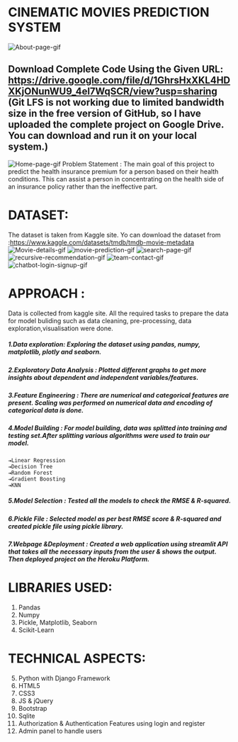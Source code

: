 # CINEMATIC MOVIES PREDICTION SYSTEM
![About-page-gif](https://github.com/Deepak-Gangwani/iNeuron-internship-project/assets/108722554/d6586b48-b571-48c3-8f74-6e57efa0b3bf)
## Download Complete Code Using the Given URL: https://drive.google.com/file/d/1GhrsHxXKL4HDXKjONunWU9_4el7WqSCR/view?usp=sharing (Git LFS is not working due to limited bandwidth size in the free version of GitHub, so I have uploaded the complete project on Google Drive. You can download and run it on your local system.)

![Home-page-gif](https://github.com/Deepak-Gangwani/iNeuron-internship-project/assets/108722554/327abfec-6c27-4347-8095-d0b39f9b7f8c)
Problem Statement :
The main goal of this project to predict the health insurance premium for a person based on their health conditions. This can assist a person in concentrating on the health side of an insurance policy rather than the ineffective part.

# DATASET:
The dataset is taken from Kaggle site. Yo can download the dataset from :https://www.kaggle.com/datasets/tmdb/tmdb-movie-metadata
![Movie-details-gif](https://github.com/Deepak-Gangwani/iNeuron-internship-project/assets/108722554/0cd4de4a-e0f6-42f4-8e52-23f47ef6ada0)
![movie-prediction-gif](https://github.com/Deepak-Gangwani/iNeuron-internship-project/assets/108722554/8d08888c-5deb-4475-a54a-0d095a9db157)
![search-page-gif](https://github.com/Deepak-Gangwani/iNeuron-internship-project/assets/108722554/bf1404bc-dc28-4b40-b691-34a06fa7f36f)
![recursive-recommendation-gif](https://github.com/Deepak-Gangwani/iNeuron-internship-project/assets/108722554/7e7438b9-d8e7-4c62-bb98-b37cfbe33316)
![team-contact-gif](https://github.com/Deepak-Gangwani/iNeuron-internship-project/assets/108722554/38bc0f81-6919-465f-9a86-d9b7780bb1e5)
![chatbot-login-signup-gif](https://github.com/Deepak-Gangwani/iNeuron-internship-project/assets/108722554/c649bd96-bbc3-4071-9b48-6fdd3cff15ca)




# APPROACH :
Data is collected from kaggle site. All the required tasks to prepare the data for model buliding such as data cleaning, pre-processing, data exploration,visualisation were done.
##### 1.Data exploration: Exploring the dataset using pandas, numpy, matplotlib, plotly and seaborn.
##### 2.Exploratory Data Analysis : Plotted different graphs to get more insights about dependent and independent variables/features.
##### 3.Feature Engineering : There are numerical and categorical features are present. Scaling was performed on numerical data and encoding of categorical data is done.
##### 4.Model Building : For model building, data was splitted into training and testing set.After splitting various algorithms were used to train our model.
 	⇥Linear Regression
 	⇥Decision Tree
 	⇥Random Forest
 	⇥Gradient Boosting
 	⇥KNN
##### 5.Model Selection : Tested all the models to check the RMSE & R-squared.
##### 6.Pickle File : Selected model as per best RMSE score & R-squared and created pickle file using pickle library.
##### 7.Webpage &Deployment : Created a web application using streamlit API that takes all the necessary inputs from the user & shows the output. Then deployed project on the Heroku Platform.


# LIBRARIES USED:
1) Pandas
2) Numpy
3) Pickle, Matplotlib, Seaborn
4) Scikit-Learn


# TECHNICAL ASPECTS:
5) Python with Django Framework 
6) HTML5
7) CSS3
8) JS & jQuery
9) Bootstrap
10) Sqlite
11) Authorization & Authentication Features using login and register
12) Admin panel to handle users




